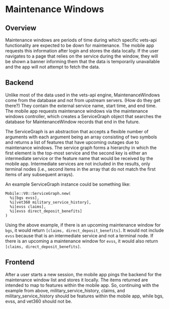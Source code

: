 # Maintenance Windows

## Overview

Maintenance windows are periods of time during which specific vets-api functionality are expected to be down for maintenance. The mobile app requests this information after login and stores the data locally. If the user navigates to a page that relies on the service during the window, they will be shown a banner informing them that the data is temporarily unavailable and the app will not attempt to fetch the data.

## Backend

Unlike most of the data used in the vets-api engine, MaintenanceWindows come from the database and not from upstream servers. (How do they get there?) They contain the external service name, start time, and end time. The mobile app requests maintenance windows via the maintenance windows controller, which creates a ServiceGraph object that searches the database for MaintenanceWindow records that end in the future.

The ServiceGraph is an abstraction that accepts a flexible number of arguments with each argument being an array consisting of two symbols and returns a list of features that have upcoming outages due to maintenance windows. The service graph forms a hierarchy in which the first element is the top-most service and the second key is either an intermediate service or the feature name that would be received by the mobile app. Intermediate services are not included in the results, only terminal nodes (i.e., second items in the array that do not match the first items of any subsequent arrays).

An example ServiceGraph instance could be something like:
```
Mobile::V0::ServiceGraph.new(
  %i[bgs evss],
  %i[vet360 military_service_history],
  %i[evss claims],
  %i[evss direct_deposit_benefits]
)
```

Using the above example, if there is an upcoming maintenance window for `bgs`, it would return `[claims, direct_deposit_benefits]`. It would not include `evss` because that is an intermediate service and not a terminal node. If there is an upcoming a maintenance window for `evss`, it would also return `[claims, direct_deposit_benefits]`.

## Frontend

After a user starts a new session, the mobile app pings the backend for the maintenance window list and stores it locally. The items returned are intended to map to features within the mobile app. So, continuing with the example from above, military_service_history, claims, and military_service_history should be features within the mobile app, while bgs, evss, and vet360 should not be. 
